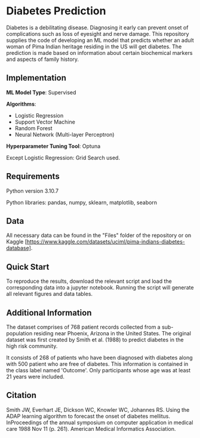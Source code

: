 
# Diabetes Prediction

Diabetes is a debilitating disease. Diagnosing it early can prevent onset of complications such as loss of eyesight and nerve damage. This repository supplies the code of developing an ML model that predicts whether an adult woman of Pima Indian heritage residing in the US will get diabetes. The prediction is made based on information about certain biochemical markers and aspects of family history.

## Implementation 

**ML Model Type**: Supervised 

**Algorithms**: 
- Logistic Regression 
- Support Vector Machine
- Random Forest
- Neural Network (Multi-layer Perceptron)

**Hyperparameter Tuning Tool**: Optuna 

Except Logistic Regression: Grid Search used.

## Requirements 

Python version 3.10.7 

Python libraries: pandas, numpy, sklearn, matplotlib, seaborn 

## Data 

All necessary data can be found in the "Files" folder of the repository or on Kaggle [https://www.kaggle.com/datasets/uciml/pima-indians-diabetes-database].

## Quick Start 

To reproduce the results, download the relevant script and load the corresponding data into a jupyter notebook. Running the script will generate all relevant figures and data tables.

## Additional Information

The dataset comprises of 768 patient records collected from a sub-population residing near Phoenix, Arizona in the United States. The original dataset was first created by Smith et al. (1988) to predict diabetes in the high risk community.

It consists of 268 of patients who have been diagnosed with diabetes along with 500 patient who are free of diabetes. This information is contained in the class label named 'Outcome'. Only participants whose age was at least 21 years were included. 

## Citation 

Smith JW, Everhart JE, Dickson WC, Knowler WC, Johannes RS. Using the ADAP learning algorithm to forecast the onset of diabetes mellitus. InProceedings of the annual symposium on computer application in medical care 1988 Nov 11 (p. 261). American Medical Informatics Association.

